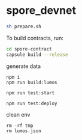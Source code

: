 # spore_devnet

``` sh
sh prepare.sh
```

To build contracts, run:

``` sh
cd spore-contract
capsule build --release
```

generate data 
```shell
npm i
npm run build:lumos

npm run test:start

npm run test:deploy
```

clean env 
```shell
rm -rf tmp 
rm lumos.json
```